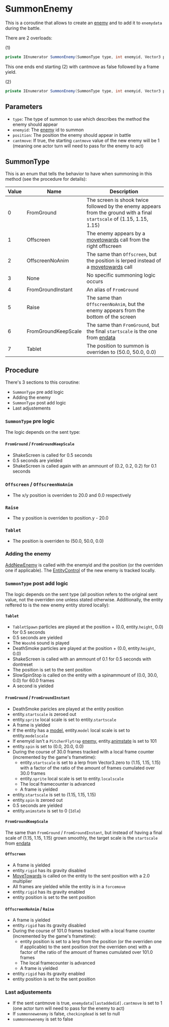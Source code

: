 # SummonEnemy
This is a coroutine that allows to create an [enemy](../../../Enums%20and%20IDs/Enemies.md) and to add it to `enemydata` during the battle.

There are 2 overloads:

(1)
```cs
private IEnumerator SummonEnemy(SummonType type, int enemyid, Vector3 position)
```
This one ends end starting (2) with cantmove as false followed by a frame yield.

(2)
```cs
private IEnumerator SummonEnemy(SummonType type, int enemyid, Vector3 position, bool cantmove)
```

## Parameters

- `type`: The type of summon to use which describes the method the enemy should appear
- `enemyid`: The [enemy](../../../Enums%20and%20IDs/Enemies.md) id to summon
- `position`: The position the enemy should appear in battle
- `cantmove`: If true, the starting `cantmove` value of the new enemy will be 1 (meaning one actor turn will need to pass for the enemy to act)

## SummonType
This is an enum that tells the behavior to have when summoning in this method (see the procedure for details):

|Value|Name|Description|
|-----|----|-----------|
|0|FromGround|The screen is shook twice followed by the enemy appears from the ground with a final `startscale` of (1.15, 1.15, 1.15)|
|1|Offscreen|The enemy appears by a [movetowards](../../../Entities/EntityControl/EntityControl%20Methods.md#movetowards) call from the right offscreen|
|2|OffscreenNoAnim|The same than `Offscreen`, but the position is lerped instead of a [movetowards](../../../Entities/EntityControl/EntityControl%20Methods.md#movetowards) call|
|3|None|No specific summoning logic occurs|
|4|FromGroundInstant|An alias of `FromGround`|
|5|Raise|The same than `OffscreenNoAnim`, but the enemy appears from the bottom of the screen|
|6|FromGroundKeepScale|The same than `FromGround`, but the final `startscale` is the one from [endata](../../../TextAsset%20Data/Entity%20data.md#animid-data)|
|7|Tablet|The position to summon is overriden to (50.0, 50.0, 0.0)|

## Procedure
There's 3 sections to this coroutine: 

- `SummonType` pre add logic
- Adding the enemy
- `SummonType` post add logic
- Last adjustements

### `SummonType` pre logic
The logic depends on the sent type:

#### `FromGround` / `FromGroundKeepScale`

- ShakeScreen is called for 0.5 seconds
- 0.5 seconds are yielded
- ShakeScreen is called again with an ammount of (0.2, 0.2, 0.2) for 0.1 seconds

### `Offscreen` / `OffscreenNoAnim`

- The x/y position is overriden to 20.0 and 0.0 respectively

### `Raise`

- The y position is overriden to position.y - 20.0

### `Tablet`

- The position is overriden to (50.0, 50.0, 0.0)

### Adding the enemy
[AddNewEnemy](AddNewEnemy.md) is called with the enemyid and the position (or the overriden one if applicable). The [EntityControl](../../../Entities/EntityControl/EntityControl.md) of the new enemy is tracked locally.

### `SummonType` post add logic
The logic depends on the sent type (all position refers to the original sent value, not the overriden one unless stated otherwise. Additionally, the entity reffered to is the new enemy entity stored locally):

#### `Tablet`

- `TabletSpawn` particles are played at the position + (0.0, entity.`height`, 0.0) for 0.5 seconds
- 0.5 seconds are yielded
- The `Woosh6` sound is played
- DeathSmoke particles are played at the position + (0.0, entity.`height`, 0.0)
- ShakeScreen is called with an ammount of 0.1 for 0.5 seconds with dontreset
- The position is set to the sent position
- SlowSpinStop is called on the entity with a spinammount of (0.0, 30.0, 0.0) for 60.0 frames
- A second is yielded

#### `FromGround` / `FromGroundInstant`

- DeathSmoke paricles are played at the entity position
- entity.`startscale` is zeroed out
- entity.`sprite` local scale is set to entity.`startscale`
- A frame is yielded
- If the entity has a [model](../../../Entities/EntityControl/Notable%20methods/AddModel.md), entity.`model` local scale is set to entity.`modelscale`
- If enemyid isn't a `PitcherFlytrap` [enemy](../../../Enums%20and%20IDs/Enemies.md), entity.[animstate](../../../Entities/EntityControl/Animations/animstate.md) is set to 101
- entity.`spin` is set to (0.0, 20.0, 0.0)
- During the course of 30.0 frames tracked with a local frame counter (incremented by the game's frametime):
    - entity.`startscale` is set to a lerp from Vector3.zero to (1.15, 1.15, 1.15) with a factor of the ratio of the amount of frames cumulated over 30.0 frames
    - entity.`sprite` local scale is set to entity.`localscale`
    - The local framecounter is advanced
    - A frame is yielded
- entity.`startscale` is set to (1.15, 1.15, 1.15)
- entity.`spin` is zeroed out
- 0.5 seconds are yielded
- entity.`animstate` is set to 0 (`Idle`)

#### `FromGroundKeepScale`
The same than `FromGround` / `FromGroundInstant`, but instead of having a final scale of (1.15, 1.15, 1.15) grown smoothly, the target scale is the `startscale` from [endata](../../../TextAsset%20Data/Entity%20data.md#animid-data)

#### `Offscreen`

- A frame is yielded
- entity.`rigid` has its gravity disabled
- [MoveTowards](../../../Entities/EntityControl/EntityControl%20Methods.md#movetowards) is called on the entity to the sent position with a 2.0 multiplier
- All frames are yielded while the entity is in a `forcemove`
- entity.`rigid` has its gravity enabled
- entity position is set to the sent position

#### `OffscreenNoAnim` / `Raise`

- A frame is yielded
- entity.`rigid` has its gravity disabled
- During the course of 101.0 frames tracked with a local frame counter (incremented by the game's frametime):
    - entity position is set to a lerp from the position (or the overriden one if applicable) to the sent position (not the overriden one) with a factor of the ratio of the amount of frames cumulated over 101.0 frames
    - The local framecounter is advanced
    - A frame is yielded
- entity.`rigid` has its gravity enabled
- entity position is set to the sent position

### Last adjustements

- If the sent cantmove is true, `enemydata[lastaddedid].cantmove` is set to 1 (one actor turn will need to pass for the enemy to act)
- If `summonnewenemy` is false, `checkingdead` is set to null
- `summonnewenemy` is set to false
